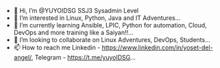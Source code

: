 - 👋 Hi, I’m @YUYOIDSG SSJ3 Sysadmin Level
- 👀 I’m interested in Linux, Python, Java and IT Adventures...
- 🌱 I’m currently learning Ansible, LPIC, Python for automation, Cloud, DevOps and more training like a Saiyan!!...
- 💞️ I’m looking to collaborate on Linux Adventures, DevOps, Students...
- 📫 How to reach me Linkedin - https://www.linkedin.com/in/yoset-del-angel/, Telegram - https://t.me/yuyoIDSG...

<!---
YUYOIDSG/YUYOIDSG is a ✨ special ✨ repository because its `README.md` (this file) appears on your GitHub profile.
You can click the Preview link to take a look at your changes.
--->
